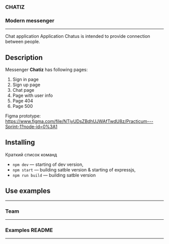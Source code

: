 ### CHATIZ

### Modern messenger
---

Chat application
Application Chatus is intended to provide connection between people.
## Description

Messenger **Chatiz** has following pages:
1. Sign in page
2. Sign up page
3. Chat page
4. Page with user info
5. Page 404
6. Page 500

Figma prototype: 
https://www.figma.com/file/NTjyUDsZBdhUJWAfTwdU8z/Practicum---Sprint-1?node-id=0%3A1

## Installing

Краткий список команд

- `npm dev` — starting of dev version,
- `npm start` — building satble version & starting of expressjs,
- `npm run build` — building satble version

## **Use examples**

-----
### **Team**

-----

### **Examples README**

-----